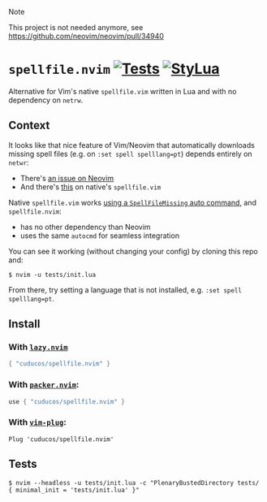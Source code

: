 > [!NOTE]
> This project is not needed anymore, see https://github.com/neovim/neovim/pull/34940

# `spellfile.nvim` [![Tests](https://github.com/cuducos/spellfile.nvim/actions/workflows/tests.yml/badge.svg)](https://github.com/cuducos/spellfile.nvim/actions/workflows/tests.yml) [![StyLua](https://github.com/cuducos/spellfile.nvim/actions/workflows/stylua.yml/badge.svg)](https://github.com/cuducos/spellfile.nvim/actions/workflows/stylua.yml)

Alternative for Vim's native `spellfile.vim` written in Lua and with no dependency on `netrw`.

## Context

It looks like that nice feature of Vim/Neovim that automatically downloads missing spell files (e.g. on `:set spell spelllang=pt`) depends entirely on `netwr`:
* There's [an issue on Neovim](https://github.com/neovim/neovim/issues/7189)
* And there's [this](https://github.com/neovim/neovim/blob/7e97c773e3ba78fcddbb2a0b9b0d572c8210c83e/runtime/autoload/spellfile.vim#L19) on native's `spellfile.vim`

Native `spellfile.vim` works [using a `SpellFileMissing` auto command](https://github.com/neovim/neovim/blob/7e97c773e3ba78fcddbb2a0b9b0d572c8210c83e/runtime/doc/spell.txt#L657-L658), and `spellfile.nvim`:
* has no other dependency than Neovim
* uses the same `autocmd` for seamless integration

You can see it working (without changing your config) by cloning this repo and:

```console
$ nvim -u tests/init.lua
```

From there, try setting a language that is not installed, e.g. `:set spell spelllang=pt`.

## Install

### With [`lazy.nvim`](https://github.com/folke/lazy.nvim)

```lua
{ "cuducos/spellfile.nvim" }
```

### With [`packer.nvim`](https://github.com/wbthomason/packer.nvim):

```lua
use { "cuducos/spellfile.nvim" }
```

### With [`vim-plug`](https://github.com/junegunn/vim-plug):

```viml
Plug 'cuducos/spellfile.nvim'
```

## Tests

```console
$ nvim --headless -u tests/init.lua -c "PlenaryBustedDirectory tests/ { minimal_init = 'tests/init.lua' }"
```
